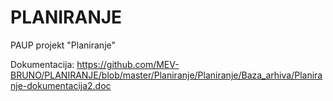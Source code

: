 # PLANIRANJE
PAUP projekt "Planiranje"

Dokumentacija: https://github.com/MEV-BRUNO/PLANIRANJE/blob/master/Planiranje/Planiranje/Baza_arhiva/Planiranje-dokumentacija2.doc
